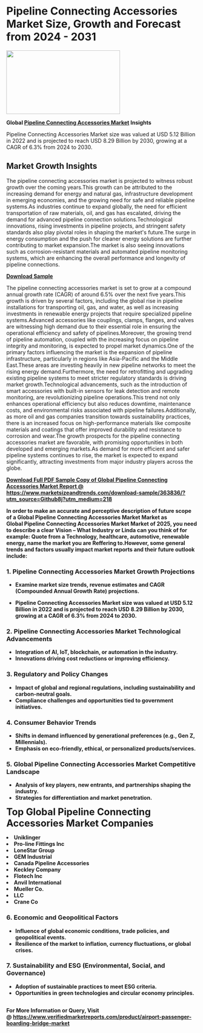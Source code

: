 <H1>Pipeline Connecting Accessories Market Size, Growth and Forecast from 2024 - 2031</H1><img class="aligncenter size-medium wp-image-584254" src="https://thirdeyenews.in/wp-content/uploads/2024/09/Global-Market-Research-300x168.jpeg" alt="" width="300" height="168" /><p><strong>Global&nbsp;<a href="https://www.marketsizeandtrends.com/download-sample/363836/?utm_source=Github8j?utm_medium=218">Pipeline Connecting Accessories Market</a> Insights</strong></p><p>Pipeline Connecting Accessories Market size was valued at USD 5.12 Billion in 2022 and is projected to reach USD 8.29 Billion by 2030, growing at a CAGR of 6.3% from 2024 to 2030.</p><p><h2>Market Growth Insights</h2> <p>The pipeline connecting accessories market is projected to witness robust growth over the coming years.This growth can be attributed to the increasing demand for energy and natural gas, infrastructure development in emerging economies, and the growing need for safe and reliable pipeline systems.As industries continue to expand globally, the need for efficient transportation of raw materials, oil, and gas has escalated, driving the demand for advanced pipeline connection solutions.Technological innovations, rising investments in pipeline projects, and stringent safety standards also play pivotal roles in shaping the market's future.The surge in energy consumption and the push for cleaner energy solutions are further contributing to market expansion.The market is also seeing innovations such as corrosion-resistant materials and automated pipeline monitoring systems, which are enhancing the overall performance and longevity of pipeline connections.</p> <p><strong><a href="#">Download Sample</a></strong></p> <p>The pipeline connecting accessories market is set to grow at a compound annual growth rate (CAGR) of around 6.5% over the next five years.This growth is driven by several factors, including the global rise in pipeline installations for transporting oil, gas, and water, as well as increasing investments in renewable energy projects that require specialized pipeline systems.Advanced accessories like couplings, clamps, flanges, and valves are witnessing high demand due to their essential role in ensuring the operational efficiency and safety of pipelines.Moreover, the growing trend of pipeline automation, coupled with the increasing focus on pipeline integrity and monitoring, is expected to propel market dynamics.One of the primary factors influencing the market is the expansion of pipeline infrastructure, particularly in regions like Asia-Pacific and the Middle East.These areas are investing heavily in new pipeline networks to meet the rising energy demand.Furthermore, the need for retrofitting and upgrading existing pipeline systems to meet stricter regulatory standards is driving market growth.Technological advancements, such as the introduction of smart accessories with built-in sensors for leak detection and remote monitoring, are revolutionizing pipeline operations.This trend not only enhances operational efficiency but also reduces downtime, maintenance costs, and environmental risks associated with pipeline failures.Additionally, as more oil and gas companies transition towards sustainability practices, there is an increased focus on high-performance materials like composite materials and coatings that offer improved durability and resistance to corrosion and wear.The growth prospects for the pipeline connecting accessories market are favorable, with promising opportunities in both developed and emerging markets.As demand for more efficient and safer pipeline systems continues to rise, the market is expected to expand significantly, attracting investments from major industry players across the globe.<p><strong><a href="#"></p><p><span class=""><strong>Download Full PDF Sample Copy of Global Pipeline Connecting Accessories Market Report</strong> @ <a href="https://www.marketsizeandtrends.com/download-sample/363836/?utm_source=Github8j?utm_medium=218" target="_blank">https://www.marketsizeandtrends.com/download-sample/363836/?utm_source=Github8j?utm_medium=218</a></span></p><p>In order to make an accurate and perceptive description of future scope of a Global&nbsp;Pipeline Connecting Accessories Market Market as Global&nbsp;Pipeline Connecting Accessories Market Market of 2025, you need to describe a clear Vision &ndash; What Industry or Linda can you think of for example: Quote from a Technology, healthcare, automotive, renewable energy, name the market you are Reffering to.However, some general trends and factors usually impact market reports and their future outlook include:</p><h3>1.&nbsp;<strong>Pipeline Connecting Accessories Market Growth Projections</strong></h3><ul><li>Examine market size trends, revenue estimates and CAGR (Compounded Annual Growth Rate) projections.</li><li><p>Pipeline Connecting Accessories Market size was valued at USD 5.12 Billion in 2022 and is projected to reach USD 8.29 Billion by 2030, growing at a CAGR of 6.3% from 2024 to 2030.</p></li></ul><h3>2.&nbsp;<strong>Pipeline Connecting Accessories Market Technological Advancements</strong></h3><ul><li>Integration of AI, IoT, blockchain, or automation in the industry.</li><li>Innovations driving cost reductions or improving efficiency.</li></ul><h3>3.&nbsp;<strong>Regulatory and Policy Changes</strong></h3><ul><li>Impact of global and regional regulations, including sustainability and carbon-neutral goals.</li><li>Compliance challenges and opportunities tied to government initiatives.</li></ul><h3>4.&nbsp;<strong>Consumer Behavior Trends</strong></h3><ul><li>Shifts in demand influenced by generational preferences (e.g., Gen Z, Millennials).</li><li>Emphasis on eco-friendly, ethical, or personalized products/services.</li></ul><h3>5.&nbsp;<strong>Global Pipeline Connecting Accessories Market Competitive Landscape</strong></h3><ul><li>Analysis of key players, new entrants, and partnerships shaping the industry.</li><li>Strategies for differentiation and market penetration.</li></ul><p data-pm-slice="1 1 []"><span style="color: inherit; font-family: inherit; font-size: 25px;">Top Global Pipeline Connecting Accessories Market Companies</span></p><div class="" data-test-id=""><p><li>Uniklinger</li><li> Pro-line Fittings Inc</li><li> LoneStar Group</li><li> GEM Industrial</li><li> Canada Pipeline Accessories</li><li> Keckley Company</li><li> Flotech Inc</li><li> Anvil International</li><li> Mueller Co.</li><li> LLC</li><li> Crane Co</li></p></div><h3>6.&nbsp;<strong>Economic and Geopolitical Factors</strong></h3><ul><li>Influence of global economic conditions, trade policies, and geopolitical events.</li><li>Resilience of the market to inflation, currency fluctuations, or global crises.</li></ul><h3>7.&nbsp;<strong>Sustainability and ESG (Environmental, Social, and Governance)</strong></h3><ul><li>Adoption of sustainable practices to meet ESG criteria.</li><li>Opportunities in green technologies and circular economy principles.</li></ul><h2><strong style="font-size: 14px;">For More Information or Query, Visit @&nbsp;</strong><a style="background-color: #ffffff; font-size: 14px;" href="https://www.marketsizeandtrends.com/report/pipeline-connecting-accessories-market/" target="_blank">https://www.verifiedmarketreports.com/product/airport-passenger-boarding-bridge-market</a></h2>